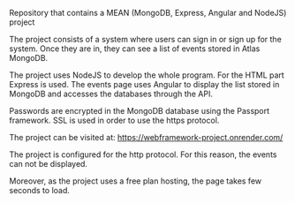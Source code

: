 Repository that contains a MEAN (MongoDB, Express, Angular and NodeJS)  project 

The project consists of a system where users can sign in or sign up for the system. Once they are in, they can see a list of events stored in Atlas MongoDB.

The project uses NodeJS to develop the whole program. For the HTML part Express is used. The events page uses Angular to display the list stored in MongoDB and accesses the databases through the API. 

Passwords are encrypted in the MongoDB database using the Passport framework. SSL is used in order to use the https protocol.

The project can be visited at:
https://webframework-project.onrender.com/

The project is configured for the http protocol. For this reason, the events can not be displayed.

Moreover, as the project uses a free plan hosting, the page takes  few seconds to load.